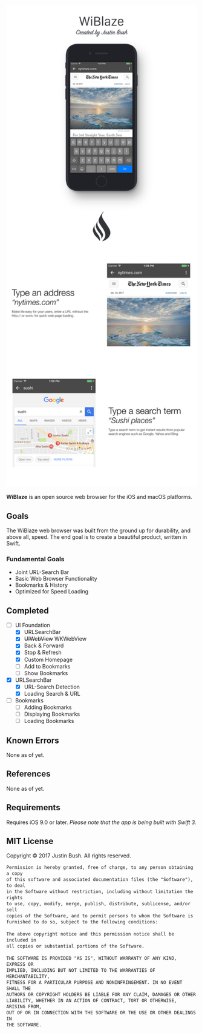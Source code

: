 <img src="WiBlaze.png" width="860" />

<b>WiBlaze</b> is an open source web browser for the iOS and macOS platforms.

## Goals
The WiBlaze web browser was built from the ground up for durability, and above all, speed. The end goal is to create a beautiful product, written in Swift.

### Fundamental Goals
- Joint URL-Search Bar
- Basic Web Browser Functionality
- Bookmarks & History
- Optimized for Speed Loading

## Completed
- [ ] UI Foundation
    - [x] URLSearchBar
    - [x] <s>UIWebView</s> WKWebView
    - [x] Back & Forward
    - [x] Stop & Refresh
    - [x] Custom Homepage
    - [ ] Add to Bookmarks
    - [ ] Show Bookmarks
- [x] URLSearchBar
    - [x] URL-Search Detection
    - [x] Loading Search & URL
- [ ] Bookmarks
    - [ ] Adding Bookmarks
    - [ ] Displaying Bookmarks
    - [ ] Loading Bookmarks

## Known Errors
None as of yet.

## References
None as of yet.

## Requirements
Requires iOS 9.0 or later.
<i>Please note that the app is being built with Swift 3.</i>

## MIT License

Copyright © 2017 Justin Bush. All rights reserved.

```
Permission is hereby granted, free of charge, to any person obtaining a copy
of this software and associated documentation files (the "Software"), to deal
in the Software without restriction, including without limitation the rights
to use, copy, modify, merge, publish, distribute, sublicense, and/or sell
copies of the Software, and to permit persons to whom the Software is
furnished to do so, subject to the following conditions:

The above copyright notice and this permission notice shall be included in
all copies or substantial portions of the Software.

THE SOFTWARE IS PROVIDED "AS IS", WITHOUT WARRANTY OF ANY KIND, EXPRESS OR
IMPLIED, INCLUDING BUT NOT LIMITED TO THE WARRANTIES OF MERCHANTABILITY,
FITNESS FOR A PARTICULAR PURPOSE AND NONINFRINGEMENT. IN NO EVENT SHALL THE
AUTHORS OR COPYRIGHT HOLDERS BE LIABLE FOR ANY CLAIM, DAMAGES OR OTHER
LIABILITY, WHETHER IN AN ACTION OF CONTRACT, TORT OR OTHERWISE, ARISING FROM,
OUT OF OR IN CONNECTION WITH THE SOFTWARE OR THE USE OR OTHER DEALINGS IN
THE SOFTWARE.
```
